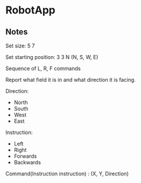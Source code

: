 ﻿
# RobotApp

## Notes

Set size: 5 7

Set starting position: 3 3 N (N, S, W, E)

Sequence of L, R, F commands

Report what field it is in and what direction it is facing.


Direction:
* North
* South
* West
* East

Instruction:
* Left
* Right
* Forwards
* Backwards

Command(Instruction instruction) : (X, Y, Direction)
